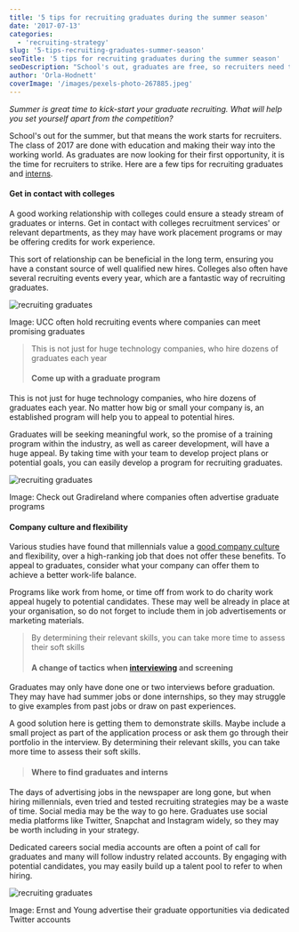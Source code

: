 ```yaml
---
title: '5 tips for recruiting graduates during the summer season'
date: '2017-07-13'
categories:
  - 'recruiting-strategy'
slug: '5-tips-recruiting-graduates-summer-season'
seoTitle: '5 tips for recruiting graduates during the summer season'
seoDescription: "School's out, graduates are free, so recruiters need to strike while the iron is hot. See our 5 tips for recruiting graduates during the summer."
author: 'Orla-Hodnett'
coverImage: '/images/pexels-photo-267885.jpeg'
---
```


_Summer is great time to kick-start your graduate recruiting. What will help you set yourself apart from the competition?_

School's out for the summer, but that means the work starts for recruiters. The class of 2017 are done with education and making their way into the working world. As graduates are now looking for their first opportunity, it is the time for recruiters to strike. Here are a few tips for recruiting graduates and [interns](https://business.linkedin.com/talent-solutions/blog/2015/09/6-tips-for-recruiting-interns-that-will-strengthen-your-company).

#### **Get in contact with colleges**

A good working relationship with colleges could ensure a steady stream of graduates or interns. Get in contact with colleges recruitment services' or relevant departments, as they may have work placement programs or may be offering credits for work experience.

This sort of relationship can be beneficial in the long term, ensuring you have a constant source of well qualified new hires. Colleges also often have several recruiting events every year, which are a fantastic way of recruiting graduates.

![recruiting graduates](/images/ucc-e1499938070831.jpg)

Image: UCC often hold recruiting events where companies can meet promising graduates

> This is not just for huge technology companies, who hire dozens of graduates each year
>
> #### **Come up with a graduate program**

This is not just for huge technology companies, who hire dozens of graduates each year. No matter how big or small your company is, an established program will help you to appeal to potential hires.

Graduates will be seeking meaningful work, so the promise of a training program within the industry, as well as career development, will have a huge appeal. By taking time with your team to develop project plans or potential goals, you can easily develop a program for recruiting graduates.

![recruiting graduates](/images/gradireland.jpg)

Image: Check out Gradireland where companies often advertise graduate programs

#### **Company culture and flexibility**

Various studies have found that millennials value a [good company culture](https://hirehive.com/building-employer-brand-recruiting/) and flexibility, over a high-ranking job that does not offer these benefits. To appeal to graduates, consider what your company can offer them to achieve a better work-life balance.

Programs like work from home, or time off from work to do charity work appeal hugely to potential candidates. These may well be already in place at your organisation, so do not forget to include them in job advertisements or marketing materials.

> By determining their relevant skills, you can take more time to assess their soft skills
>
> #### **A change of tactics when** [**interviewing**](https://hirehive.com/recruiters-prepare-interviewing/) **and screening**

Graduates may only have done one or two interviews before graduation. They may have had summer jobs or done internships, so they may struggle to give examples from past jobs or draw on past experiences.

A good solution here is getting them to demonstrate skills. Maybe include a small project as part of the application process or ask them go through their portfolio in the interview. By determining their relevant skills, you can take more time to assess their soft skills.

> #### **Where to find graduates and interns**

The days of advertising jobs in the newspaper are long gone, but when hiring millennials, even tried and tested recruiting strategies may be a waste of time. Social media may be the way to go here. Graduates use social media platforms like Twitter, Snapchat and Instagram widely, so they may be worth including in your strategy.

Dedicated careers social media accounts are often a point of call for graduates and many will follow industry related accounts. By engaging with potential candidates, you may easily build up a talent pool to refer to when hiring.

![recruiting graduates](/images/ey.jpg)

Image: Ernst and Young advertise their graduate opportunities via dedicated Twitter accounts
